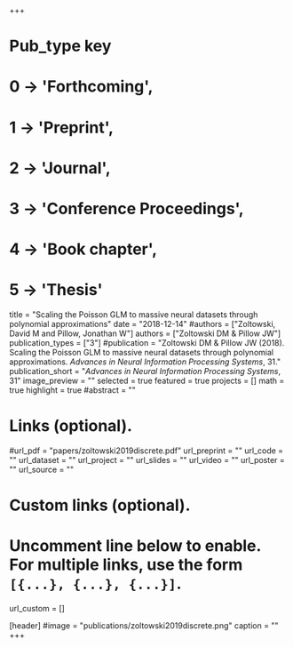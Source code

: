 +++
# Pub_type key
# 0 -> 'Forthcoming',
# 1 -> 'Preprint',
# 2 -> 'Journal',
# 3 -> 'Conference Proceedings',
# 4 -> 'Book chapter',
# 5 -> 'Thesis'

title = "Scaling the Poisson GLM to massive neural datasets through polynomial approximations"
date = "2018-12-14"
#authors = ["Zoltowski, David M and Pillow, Jonathan W"]
authors = ["Zoltowski DM & Pillow JW"]
publication_types = ["3"]
#publication = "Zoltowski DM & Pillow JW (2018). Scaling the Poisson GLM to massive neural datasets through polynomial approximations. _Advances in Neural Information Processing Systems_, 31."
publication_short = "_Advances in Neural Information Processing Systems_, 31"
image_preview = ""
selected = true
featured = true
projects = []
math = true
highlight = true
#abstract = ""

# Links (optional).
#url_pdf = "papers/zoltowski2019discrete.pdf"
url_preprint = ""
url_code = ""
url_dataset = ""
url_project = ""
url_slides = ""
url_video = ""
url_poster = ""
url_source = ""

# Custom links (optional).
#   Uncomment line below to enable. For multiple links, use the form `[{...}, {...}, {...}]`.
url_custom = []

[header]
#image = "publications/zoltowski2019discrete.png"
caption = ""
+++
